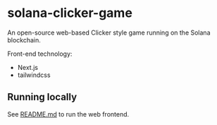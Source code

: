 # solana-clicker-game

An open-source web-based Clicker style game running on the Solana blockchain.

Front-end technology:

- Next.js
- tailwindcss

## Running locally

See [README.md](web-ui/README.md) to run the web frontend.
